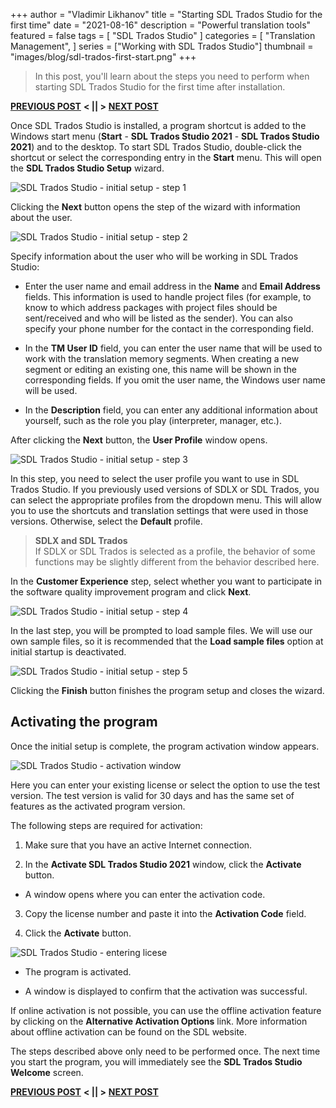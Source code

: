 +++
author = "Vladimir Likhanov"
title = "Starting SDL Trados Studio for the first time"
date = "2021-08-16"
description = "Powerful translation tools"
featured = false
tags = [
    "SDL Trados Studio"
]
categories = [
    "Translation Management",
]
series = ["Working with SDL Trados Studio"]
thumbnail = "images/blog/sdl-trados-first-start.png"
+++

> In this post, you'll learn about the steps you need to perform when starting SDL Trados
Studio for the first time after installation.

[**PREVIOUS POST**](/post/sdl-trados-multiterm-installation/) **< || >** [**NEXT POST**](/post/sdl-trados-interface-1/)

Once SDL Trados Studio is installed, a program shortcut is added to the Windows start menu
(**Start** - **SDL Trados Studio 2021** - **SDL Trados Studio 2021**) and to the desktop.
To start SDL Trados Studio, double-click the shortcut or select the corresponding entry in
the **Start** menu. This will open the **SDL Trados Studio Setup** wizard.

![SDL Trados Studio - initial setup - step 1](/images/blog/sdl-trados-initial-setup-1.png)

Clicking the **Next** button opens the step of the wizard with information about the user.

![SDL Trados Studio - initial setup - step 2](/images/blog/sdl-trados-initial-setup-2.png)

Specify information about the user who will be working in SDL Trados Studio:

* Enter the user name and email address in the **Name** and **Email Address** fields. This
information is used to handle project files (for example, to know to which address packages
with project files should be sent/received and who will be listed as the sender). You can
also specify your phone number for the contact in the corresponding field.

* In the **TM User ID** field, you can enter the user name that will be used to work with
the translation memory segments. When creating a new segment or editing an existing one,
this name will be shown in the corresponding fields. If you omit the user name, the Windows
user name will be used.

* In the **Description** field, you can enter any additional information about yourself,
such as the role you play (interpreter, manager, etc.).

After clicking the **Next** button, the **User Profile** window opens.

![SDL Trados Studio - initial setup - step 3](/images/blog/sdl-trados-initial-setup-3.png)

In this step, you need to select the user profile you want to use in SDL Trados Studio.
If you previously used versions of SDLX or SDL Trados, you can select the appropriate
profiles from the dropdown menu. This will allow you to use the shortcuts and translation
settings that were used in those versions. Otherwise, select the **Default** profile.

> **SDLX and SDL Trados** <br />
If SDLX or SDL Trados is selected as a profile, the behavior of some functions may be
slightly different from the behavior described here.

In the **Customer Experience** step, select whether you want to participate in the
software quality improvement program and click **Next**.

![SDL Trados Studio - initial setup - step 4](/images/blog/sdl-trados-initial-setup-4.png)

In the last step, you will be prompted to load sample files. We will use our own sample
files, so it is recommended that the **Load sample files** option at initial startup is
deactivated.

![SDL Trados Studio - initial setup - step 5](/images/blog/sdl-trados-initial-setup-5.png)

Clicking the **Finish** button finishes the program setup and closes the wizard.

## Activating the program

Once the initial setup is complete, the program activation window appears.

![SDL Trados Studio - activation window](/images/blog/sdl-trados-activation-window.png)

Here you can enter your existing license or select the option to use the test version. The
test version is valid for 30 days and has the same set of features as the activated program
version.

The following steps are required for activation:

1. Make sure that you have an active Internet connection.

2. In the **Activate SDL Trados Studio 2021** window, click the **Activate** button.

* A window opens where you can enter the activation code.

3.	Copy the license number and paste it into the **Activation Code** field.

4. Click the **Activate** button.

![SDL Trados Studio - entering licese](/images/blog/sdl-trados-entering-license.png)

* The program is activated.

* A window is displayed to confirm that the activation was successful.

If online activation is not possible, you can use the offline activation feature by
clicking on the **Alternative Activation Options** link. More information about offline
activation can be found on the SDL website.

The steps described above only need to be performed once. The next time you start the
program, you will immediately see the **SDL Trados Studio Welcome** screen.

[**PREVIOUS POST**](/post/sdl-trados-multiterm-installation/) **< || >** [**NEXT POST**](/post/sdl-trados-interface-1/)